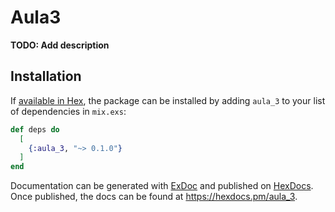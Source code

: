 # Aula3

**TODO: Add description**

## Installation

If [available in Hex](https://hex.pm/docs/publish), the package can be installed
by adding `aula_3` to your list of dependencies in `mix.exs`:

```elixir
def deps do
  [
    {:aula_3, "~> 0.1.0"}
  ]
end
```

Documentation can be generated with [ExDoc](https://github.com/elixir-lang/ex_doc)
and published on [HexDocs](https://hexdocs.pm). Once published, the docs can
be found at <https://hexdocs.pm/aula_3>.

